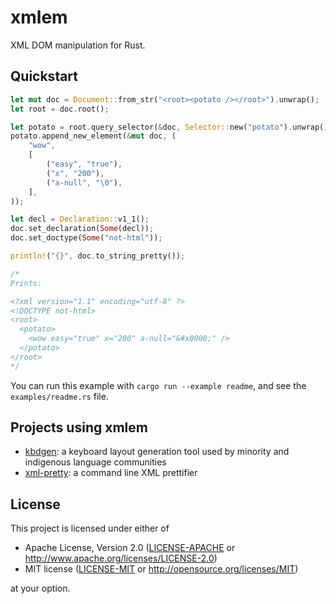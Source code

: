 # xmlem

XML DOM manipulation for Rust.

## Quickstart

```rust
let mut doc = Document::from_str("<root><potato /></root>").unwrap();
let root = doc.root();

let potato = root.query_selector(&doc, Selector::new("potato").unwrap()).unwrap();
potato.append_new_element(&mut doc, (
    "wow",
    [
        ("easy", "true"),
        ("x", "200"),
        ("a-null", "\0"),
    ],
));

let decl = Declaration::v1_1();
doc.set_declaration(Some(decl));
doc.set_doctype(Some("not-html"));

println!("{}", doc.to_string_pretty());

/*
Prints:

<?xml version="1.1" encoding="utf-8" ?>
<!DOCTYPE not-html>
<root>
  <potato>
    <wow easy="true" x="200" a-null="&#x0000;" />
  </potato>
</root>
*/
```

You can run this example with `cargo run --example readme`, and see the `examples/readme.rs` file.

## Projects using xmlem

- [kbdgen](https://github.com/divvun/kbdgen): a keyboard layout generation tool used by minority and indigenous language communities
- [xml-pretty](https://github.com/bbqsrc/xml-pretty): a command line XML prettifier

## License

This project is licensed under either of

 * Apache License, Version 2.0 ([LICENSE-APACHE](LICENSE-APACHE) or http://www.apache.org/licenses/LICENSE-2.0)
 * MIT license ([LICENSE-MIT](LICENSE-MIT) or http://opensource.org/licenses/MIT)

at your option.